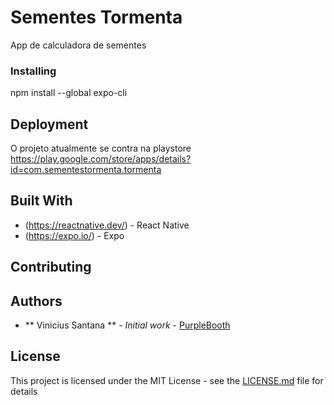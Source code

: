 # Sementes Tormenta

App de calculadora de sementes


### Installing

npm install --global expo-cli



## Deployment

O projeto atualmente se contra na playstore
https://play.google.com/store/apps/details?id=com.sementestormenta.tormenta

## Built With

* (https://reactnative.dev/) - React Native
* (https://expo.io/) - Expo


## Contributing


## Authors

* ** Vinicius Santana ** - *Initial work* - [PurpleBooth](https://github.com/VinciPy)


## License

This project is licensed under the MIT License - see the [LICENSE.md](LICENSE.md) file for details





